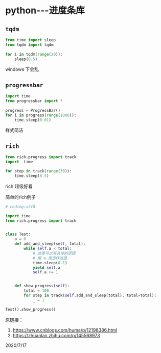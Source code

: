 # python---进度条库

## `tqdm`
```python
from time import sleep
from tqdm import tqdm
 
for i in tqdm(range(20)):
    sleep(0.5)
```
windows 下会乱  

## `progressbar`
```python
import time
from progressbar import *
 
progress = ProgressBar()
for i in progress(range(1000)):
    time.sleep(0.01)
```
样式简洁  


## `rich`
```python
from rich.progress import track
import  time

for step in track(range(30)):
    time.sleep(0.5)
```
rich 超级好看  

简单的rich例子  
```python
# coding:utf8

import time
from rich.progress import track


class Test:
    a = 0
    def add_and_sleep(self, total):
        while self.a < total:
            # 这里可以写具体的逻辑
            # 用 a 值当作进度
            time.sleep(0.1)
            yield self.a
            self.a += 1


    def show_progress(self):
        total = 100
        for step in track(self.add_and_sleep(total), total=total):
            _ = 1

Test().show_progress()
```


原链接：  
1. https://www.cnblogs.com/huma/p/12198386.html  
2. https://zhuanlan.zhihu.com/p/145568973  


2020/7/17  
